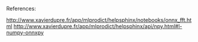 References:

http://www.xavierdupre.fr/app/mlprodict/helpsphinx/notebooks/onnx_fft.html
http://www.xavierdupre.fr/app/mlprodict/helpsphinx/api/npy.html#l-numpy-onnxpy